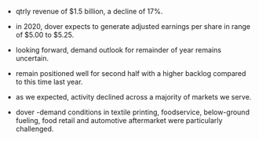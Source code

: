 - qtrly revenue of $1.5 billion, a decline of 17%.

- in 2020, dover expects to generate adjusted earnings per share in range of $5.00 to $5.25.

- looking forward, demand outlook for remainder of year remains uncertain.

- remain positioned well for second half with a higher backlog compared to this time last year.

- as we expected, activity declined across a majority of markets we serve.

- dover -demand conditions in textile printing, foodservice, below-ground fueling, food retail and automotive aftermarket were particularly challenged.
